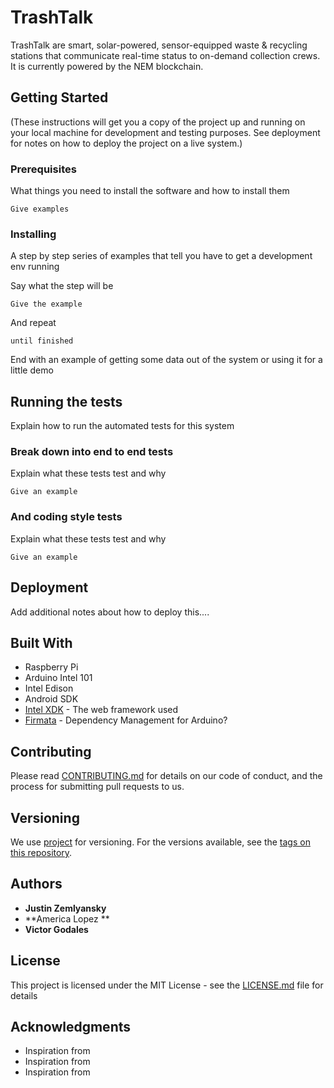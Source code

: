 # TrashTalk

TrashTalk are smart, solar-powered, sensor-equipped waste & recycling stations that communicate real-time status to on-demand collection crews. It is currently powered by the NEM blockchain. 

## Getting Started

(These instructions will get you a copy of the project up and running on your local machine for development and testing purposes. See deployment for notes on how to deploy the project on a live system.)

### Prerequisites

What things you need to install the software and how to install them

```
Give examples
```

### Installing

A step by step series of examples that tell you have to get a development env running

Say what the step will be

```
Give the example
```

And repeat

```
until finished
```

End with an example of getting some data out of the system or using it for a little demo

## Running the tests

Explain how to run the automated tests for this system

### Break down into end to end tests

Explain what these tests test and why

```
Give an example
```

### And coding style tests

Explain what these tests test and why

```
Give an example
```

## Deployment

Add additional notes about how to deploy this....

## Built With

* Raspberry Pi
* Arduino Intel 101
* Intel Edison
* Android SDK 
* [Intel XDK](http://www.dropwizard.io/1.0.2/docs/) - The web framework used
* [Firmata](https://maven.apache.org/) - Dependency Management for Arduino?

## Contributing

Please read [CONTRIBUTING.md](https://gist.github.com/project) for details on our code of conduct, and the process for submitting pull requests to us.

## Versioning

We use [project](http://project.org/) for versioning. For the versions available, see the [tags on this repository](https://github.com/your/project/tags). 

## Authors

* **Justin Zemlyansky** 
* **America Lopez **
* **Victor Godales**


## License

This project is licensed under the MIT License - see the [LICENSE.md](LICENSE.md) file for details

## Acknowledgments

* Inspiration from
* Inspiration from 
* Inspiration from

